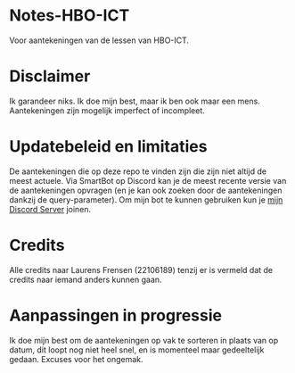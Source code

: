 # Notes-HBO-ICT
Voor aantekeningen van de lessen van HBO-ICT.

# Disclaimer
Ik garandeer niks. Ik doe mijn best, maar ik ben ook maar een mens. Aantekeningen zijn mogelijk imperfect of incompleet.

# Updatebeleid en limitaties
De aantekeningen die op deze repo te vinden zijn die zijn niet altijd de meest actuele. Via SmartBot op Discord kan je de meest recente versie van de aantekeningen opvragen (en je kan ook zoeken door de aantekeningen dankzij de query-parameter). Om mijn bot te kunnen gebruiken kun je [mijn Discord Server](https://discord.gg/gJBemEsrQZ) joinen.

# Credits
Alle credits naar Laurens Frensen (22106189) tenzij er is vermeld dat de credits naar iemand anders kunnen gaan.

# Aanpassingen in progressie
Ik doe mijn best om de aantekeningen op vak te sorteren in plaats van op datum, dit loopt nog niet heel snel, en is momenteel maar gedeeltelijk gedaan. Excuses voor het ongemak.
